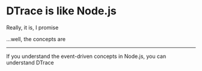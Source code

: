 DTrace is like Node.js
======================

Really, it is, I promise

<p class="fragment">...well, the concepts are</p>

---

<p class="fragment">If you understand the event-driven concepts in Node.js, you can understand DTrace</p>
